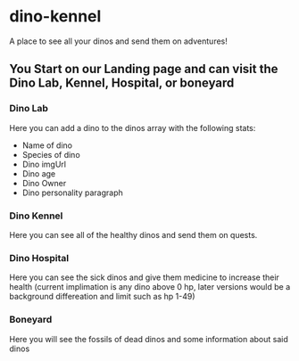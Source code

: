 # dino-kennel
A place to see all your dinos and send them on adventures!

## You Start on our Landing page and can visit the Dino Lab, Kennel, Hospital, or boneyard

### Dino Lab
 Here you can add a dino to the dinos array with the following stats:
 * Name of dino
 * Species of dino
 * Dino imgUrl
 * Dino age
 * Dino Owner
 * Dino personality paragraph
 
 ### Dino Kennel
  Here you can see all of the healthy dinos and send them on quests.
 
 ### Dino Hospital
  Here you can see the sick dinos and give them medicine to increase their health
  (current implimation is any dino above 0 hp, later versions would be a background differeation and limit such   as hp 1-49) 
 
 ### Boneyard
  Here you will see the fossils of dead dinos and some information about said dinos
